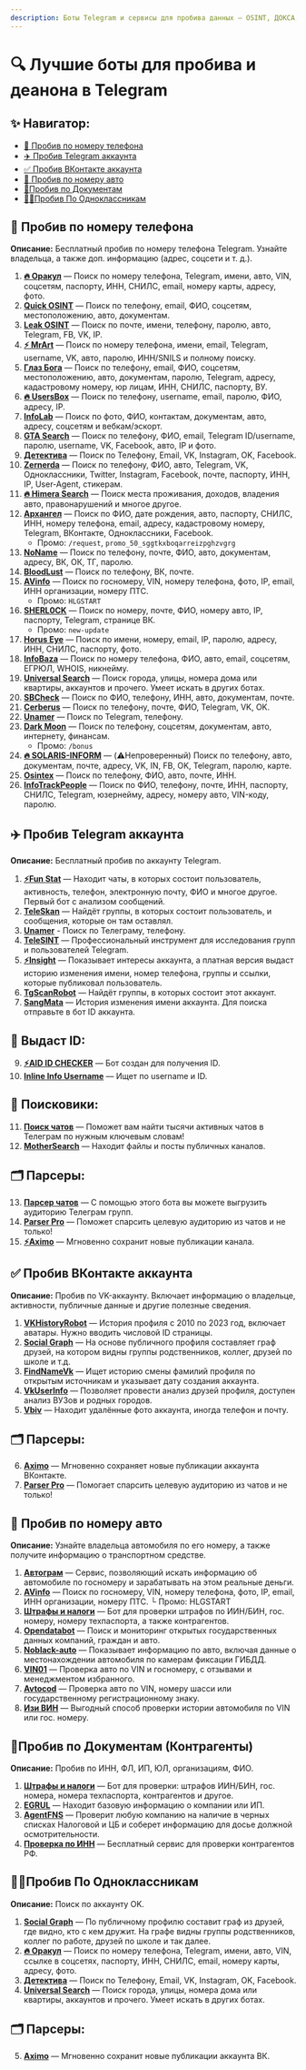 ```yaml
---
description: Боты Telegram и сервисы для пробива данных — OSINT, ДОКСА, деанон, доксинга! Бесплатный пробив по номеру телефона, Telegram, VK, и авто! Пробив по базам!
---
```


# 🔍 Лучшие боты для пробива и деанона в Telegram

## ✨ Навигатор:

- [📱 Пробив по номеру телефона](#phone-check)
- [✈️ Пробив Telegram аккаунта](#telegram-check)
- [✅ Пробив ВКонтакте аккаунта](#vk-check)
- [🚗 Пробив по номеру авто](#car-check)
- [📃Пробив по Документам](#dok-check)
- [👨‍🦳Пробив По Одноклассникам](#ok-check)

## 📱 Пробив по номеру телефона <a name="phone-check"></a>

**Описание:** Бесплатный пробив по номеру телефона Telegram. Узнайте владельца, а также доп. информацию (адрес, соцсети и т. д.).

1. **[🔥 Оракул](https://t.me/Orakul_OSINT2bot?start=7061387826)** — Поиск по номеру телефона, Telegram, имени, авто, VIN, соцсетям, паспорту, ИНН, СНИЛС, email, номеру карты, адресу, фото.
2. **[Quick OSINT](https://t.me/QuickOSINT_Searchesbot?start=7061387826)** — Поиск по телефону, email, ФИО, соцсетям, местоположению, авто, документам.
3. **[Leak OSINT](https://t.me/LeakOSINT_Searchesbot?start=EUNcYw0)** — Поиск по почте, имени, телефону, паролю, авто, Telegram, FB, VK, IP.
4. **[⚡️ MrArt](https://t.me/MrArt_OSINT_Bot?start=7061387826)** — Поиск по номеру телефона, имени, email, Telegram, username, VK, авто, паролю, ИНН/SNILS и полному поиску.
5. **[Глаз Бога](https://t.me/Sky_OSINT_2bot?start=7061387826)** — Поиск по телефону, email, ФИО, соцсетям, местоположению, авто, документам, паролю, Telegram, адресу, кадастровому номеру, юр лицам, ИНН, СНИЛС, паспорту, ВУ.
6. **[🔥 UsersBox](https://t.me/userbox_OSINT_findbot?start=NzA2MTM4NzgyNg)** — Поиск по телефону, username, email, паролю, ФИО, адресу, IP.
7. **[InfoLab](https://t.me/InfoLab_OSINT_2bot)** — Поиск по фото, ФИО, контактам, документам, авто, адресу, соцсетям и вебкам/эскорт.
8. **[GTA Search](https://t.me/GTA_SearchOSINTbot?start=7061387826)** — Поиск по телефону, ФИО, email, Telegram ID/username, паролю, username, VK, Facebook, авто, IP и фото.
9. **[Детектива](https://t.me/Detectiva_OSINT_bot?start=ref7061387826)** — Поиск по Телефону, Email, VK, Instagram, OK, Facebook.
10. **[Zernerda](https://t.me/zernerdooobot?start=D0C718B657)** — Поиск по телефону, ФИО, авто, Telegram, VK, Одноклассники, Twitter, Instagram, Facebook, почте, паспорту, ИНН, IP, User-Agent, стикерам.
11. **[🔥 Himera Search](https://t.me/Himera_Search_2bot?start=7061387826)** — Поиск места проживания, доходов, владения авто, правонарушений и многое другое.
12. **[Архангел](https://t.me/AngelOSINTRobot?start=WP5Ce1yb)** — Поиск по ФИО, дате рождения, авто, паспорту, СНИЛС, ИНН, номеру телефона, email, адресу, кадастровому номеру, Telegram, ВКонтакте, Одноклассники, Facebook.
    - Промо: `/request`, `promo_50_sggtkxboqarreizpghzvgrg`
13. **[NoName](https://t.me/No_NameSearchBot?start=7061387826)** — Поиск по телефону, почте, ФИО, авто, документам, адресу, ВК, ОК, ТГ, паролю.
14. **[BloodLust](https://t.me/BloodLustSearch_bot?start=UsDuq7061387826)** — Поиск по телефону, ВК, почте.
15. **[AVinfo](https://t.me/avinfo?start=ref3398538)** — Поиск по госномеру, VIN, номеру телефона, фото, IP, email, ИНН организации, номеру ПТС.
    - Промо: `HLGSTART`
16. **[SHERL0CK](https://t.me/sherl0ck_search_robot?start=7061387826)** — Поиск по номеру, почте, ФИО, номеру авто, IP, паспорту, Telegram, странице ВК.
    - Промо: `new-update`
17. **[Horus Eye](https://t.me/HorusEye_OSINT_bot?start=7061387826)** — Поиск по имени, номеру, email, IP, паролю, адресу, ИНН, СНИЛС, паспорту, фото.
18. **[InfoBaza](https://t.me/Info_Baza_Searchbot?start=7061387826)** — Поиск по номеру телефона, ФИО, авто, email, соцсетям, ЕГРЮЛ, WHOIS, никнейму.
19. **[Universal Search](https://t.me/UniversalSearchEasyBot?start=7061387826)** — Поиск города, улицы, номера дома или квартиры, аккаунтов и прочего. Умеет искать в других ботах.
20. **[SBCheck](https://t.me/UpShop_bot?start=7061387826)** — Поиск по ФИО, телефону, ИНН, авто, документам, почте.
21. **[Cerberus](https://t.me/infocerberusbot?start=7061387826)** — Поиск по телефону, почте, ФИО, Telegram, VK, OK.
22. **[Unamer](https://t.me/unamer_bot?start=ref-db1ZLxaIAmy2xA)** — Поиск по Telegram, телефону.
23. **[Dark Moon](https://t.me/BloodLustSearch_bot?start=UsDuq7061387826)** — Поиск по телефону, соцсетям, документам, авто, интернету, финансам.
    - Промо: `/bonus`
24. **[🔥 SOLARIS-INFORM](https://t.me/solaris_inform_robot?start=7061387826)** — (⚠️Непроверенный) Поиск по телефону, авто, документам, почте, адресу, VK, IN, FB, OK, Telegram, паролю, карте.
25. **[Osintex](https://t.me/OSINTEX_bot?start=7061387826)** — Поиск по телефону, ФИО, авто, почте, ИНН.
26. **[InfoTrackPeople](https://t.me/InfoTrackPeople_ITPBot)** — Поиск по ФИО, телефону, почте, ИНН, паспорту, СНИЛС, Telegram, юзернейму, адресу, номеру авто, VIN-коду, паролю.



## ✈️ Пробив Telegram аккаунта <a name="telegram-check"></a>

**Описание:** Бесплатный пробив по аккаунту Telegram.

1. **[⚡️Fun Stat](http://t.me/FunStat_osint_bot?start=0101323AE4A401000000)** — Находит чаты, в которых состоит пользователь, активность, телефон, электронную почту, ФИО и многое другое. Первый бот с анализом сообщений.
2. **[TeleSkan](http://t.me/Tele_skan_bot?start=7061387826)** — Найдёт группы, в которых состоит пользователь, и сообщения, которые он там оставлял.
3. **[Unamer](https://t.me/unamer_bot?start=ref-db1ZLxaIAmy2xA)** - Поиск по Телеграму, телефону.
4. **[TeleSINT](https://t.me/telesint_bot)** — Профессиональный инструмент для исследования групп и пользователей Telegram.
5. **[⚡️Insight](https://t.me/eyeofbeholder_bot)** — Показывает интересы аккаунта, а платная версия выдаст историю изменения имени, номер телефона, группы и ссылки, которые публиковал пользователь.
6. **[TgScanRobot](https://t.me/tgscan_clone_robot)** — Найдёт группы, в которых состоит этот аккаунт.
7. **[SangMata](https://t.me/SangMata_BOT)** — История изменения имени аккаунта. Для поиска отправьте в бот ID аккаунта.

## 🪪 Выдаст ID:
9. **[⚡️AID ID CHECKER](https://t.me/CheckID_AIDbot)** — Бот создан для получения ID.
10. **[Inline Info Username](https://t.me/usinfobot)** — Ищет по username и ID.

## 🔎 Поисковики:
11. **[Поиск чатов](https://t.me/searchforchatsbot?start=tEW57dLnxy3R)** — Поможет вам найти тысячи активных чатов в Телеграм по нужным ключевым словам!
12. **[MotherSearch](https://t.me/MotherSearchBot)** — Находит файлы и посты публичных каналов.

## 🗂 Парсеры:
13. **[Парсер чатов](http://t.me/parsetgbot?start=Iw2h9UqYY6dF)** — С помощью этого бота вы можете выгрузить аудиторию Телеграм групп.
14. **[Parser Pro](https://t.me/botparser_bot?start=7061387826)** — Поможет спарсить целевую аудиторию из чатов и не только!
15. **[⚡️Aximo](https://t.me/aximobot?start=ref7061387826)** — Мгновенно сохранит новые публикации канала.



## ✅ Пробив ВКонтакте аккаунта <a name="vk-check"></a>

**Описание:** Пробив по VK-аккаунту. Включает информацию о владельце, активности, публичные данные и другие полезные сведения.

1. **[VKHistoryRobot](https://t.me/VKHistoryRobot)** — История профиля с 2010 по 2023 год, включает аватары. Нужно вводить числовой ID страницы.
2. **[Social Graph](https://t.me/social_graph_osint_bot?start=7061387827)** — На основе публичного профиля составляет граф друзей, на котором видны группы родственников, коллег, друзей по школе и т.д.
3. **[FindNameVk](https://t.me/FindNameVk_bot)** — Ищет историю смены фамилий профиля по открытым источникам и указывает дату создания аккаунта.
4. **[VkUserInfo](https://t.me/InfoVkUser_bot)** — Позволяет провести анализ друзей профиля, доступен анализ ВУЗов и родных городов.
5. **[Vbiv](https://t.me/Vbib_bot)** — Находит удалённые фото аккаунта, иногда телефон и почту.

## 🗂 Парсеры:
6. **[Aximo](https://t.me/aximobot?start=ref7061387826)** — Мгновенно сохраняет новые публикации аккаунта ВКонтакте.
7. **[Parser Pro](https://t.me/botparser_bot?start=7061387826)** — Помогает спарсить целевую аудиторию из чатов и не только!



## 🚗 Пробив по номеру авто <a name="car-check"></a>

**Описание:** Узнайте владельца автомобиля по его номеру, а также получите информацию о транспортном средстве.

1. **[Автограм](https://t.me/ABTOGRAMBOT?start=7061387826)** — Сервис, позволяющий искать информацию об автомобиле по госномеру и зарабатывать на этом реальные деньги.
2. **[AVinfo](https://t.me/avinfo?start=ref3398538)** — Поиск по госномеру, VIN, номеру телефона, фото, IP, email, ИНН организации, номеру ПТС.
   └ Промо: HLGSTART
3. **[Штрафы и налоги](https://t.me/ShtrafKZBot?start=f9c001a068a74c10b)** — Бот для проверки штрафов по ИИН/БИН, гос. номеру, номеру техпаспорта, а также контрагентов.
4. **[Opendatabot](https://telegram.me/OpenDataUABot?start=source_share-cc_5649321)** — Поиск и мониторинг открытых государственных данных компаний, граждан и авто.
5. **[Noblack-auto](https://t.me/noblackAuto_bot)** — Показывает информацию по авто, включая данные о местонахождении автомобиля по камерам фиксации ГИБДД.
6. **[VIN01](https://t.me/vin01bot)** — Проверка авто по VIN и госномеру, с отзывами и менеджментом избранного.
7. **[Avtocod](https://t.me/avtocodbot)** — Проверка авто по VIN, номеру шасси или государственному регистрационному знаку.
8. **[Изи ВИН](https://t.me/EasyVINbot)** — Выгодный способ проверки истории автомобиля по VIN или гос. номеру.

## 📃Пробив по Документам (Контрагенты) <a name="dok-check"></a>

**Описание:**  Пробив по ИНН, ФЛ, ИП, ЮЛ, организациям, ФИО.

1. **[Штрафы и налоги](https://t.me/ShtrafKZBot?start=f9c001a068a74c10b)** — Бот для проверки: штрафов ИИН/БИН, гос. номера, номера техпаспорта, контрагентов и другое.
2. **[EGRUL](https://t.me/egrul_bot)** — Находит базовую информацию о компании или ИП.
3. **[AgentFNS](https://t.me/AgentFNS_bot)** — Проверит любую компанию на наличие в черных списках Налоговой и ЦБ и соберет информацию для досье должной осмотрительности.
4. **[Проверка по ИНН](https://t.me/kontrgood_bot)** — Бесплатный сервис для проверки контрагентов РФ.

## 👨‍🦳Пробив По Одноклассникам <a name="ok-check"></a>

**Описание:** Поиск по аккаунту OK.

1. **[Social Graph](https://t.me/social_graph_osint_bot?start=7061387827)** — По публичному профилю составит граф из друзей, где видно, кто с кем дружит. На графе видны группы родственников, коллег по работе, друзей по школе и так далее.
2. **[🔥 Оракул](https://t.me/Orakul_OSINT2bot?start=7061387826)** — Поиск по номеру телефона, Telegram, имени, авто, VIN, ссылке в соцсетях, паспорту, ИНН, СНИЛС, email, номеру карты, адресу, фото.
3. **[Детектива](https://t.me/Detectiva_OSINT_bot?start=ref7061387826)** — Поиск по Телефону, Email, VK, Instagram, OK, Facebook.
4. **[Universal Search](https://t.me/UniversalSearchEasyBot?start=7061387826)** — Поиск города, улицы, номера дома или квартиры, аккаунтов и прочего. Умеет искать в других ботах.

## 🗂 Парсеры:
5. **[Aximo](https://t.me/aximobot?start=ref7061387826)** — Мгновенно сохранит новые публикации аккаунта ВК.
